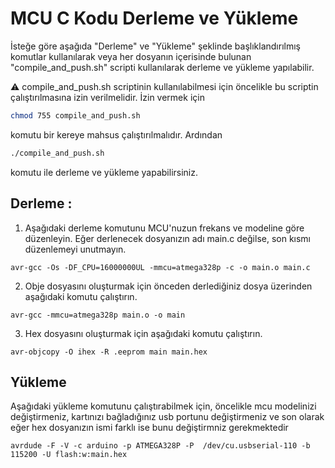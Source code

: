 # MCU C Kodu Derleme ve Yükleme
İsteğe göre aşağıda "Derleme" ve "Yükleme" şeklinde başlıklandırılmış komutlar kullanılarak veya her dosyanın içerisinde bulunan "compile_and_push.sh" scripti kullanılarak derleme ve yükleme yapılabilir.

:warning: compile_and_push.sh scriptinin kullanılabilmesi için öncelikle bu scriptin çalıştırılmasına izin verilmelidir. İzin vermek için 

```bash
chmod 755 compile_and_push.sh
```

komutu bir kereye mahsus çalıştırılmalıdır. Ardından
```bash
./compile_and_push.sh
```
komutu ile derleme ve yükleme yapabilirsiniz.

## Derleme : 

1. Aşağıdaki derleme komutunu MCU'nuzun frekans ve modeline göre düzenleyin. Eğer derlenecek dosyanızın adı main.c değilse, son kısmı düzenlemeyi unutmayın.
```
avr-gcc -Os -DF_CPU=16000000UL -mmcu=atmega328p -c -o main.o main.c
```

2. Obje dosyasını oluşturmak için önceden derlediğiniz dosya üzerinden aşağıdaki komutu çalıştırın. 
```
avr-gcc -mmcu=atmega328p main.o -o main
```

3. Hex dosyasını oluşturmak için aşağıdaki komutu çalıştırın.
```
avr-objcopy -O ihex -R .eeprom main main.hex
```

## Yükleme

Aşağıdaki yükleme komutunu çalıştırabilmek için, öncelikle mcu modelinizi değiştirmeniz, kartınızı bağladığınız usb portunu değiştirmeniz ve son olarak eğer hex dosyanızın ismi farklı ise bunu değiştirmniz gerekmektedir
```
avrdude -F -V -c arduino -p ATMEGA328P -P  /dev/cu.usbserial-110 -b 115200 -U flash:w:main.hex
```